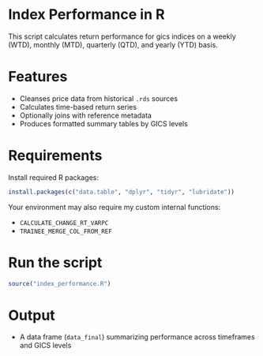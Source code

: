 # Index Performance in R
This script calculates return performance for gics indices on a weekly (WTD), monthly (MTD), quarterly (QTD), and yearly (YTD) basis.
# Features
- Cleanses price data from historical `.rds` sources
- Calculates time-based return series
- Optionally joins with reference metadata
- Produces formatted summary tables by GICS levels
# Requirements
Install required R packages:
```r
install.packages(c("data.table", "dplyr", "tidyr", "lubridate"))
```
Your environment may also require my custom internal functions:
- `CALCULATE_CHANGE_RT_VARPC`
- `TRAINEE_MERGE_COL_FROM_REF`

# Run the script

```r
source("index_performance.R")
```
# Output
- A data frame (`data_final`) summarizing performance across timeframes and GICS levels
